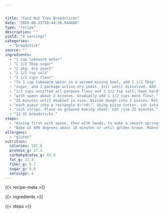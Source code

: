```yaml
---


title: "Fast Nut Tree Breadsticks"
date: "2025-08-21T10:44:26.944486"
type: "recipe"
description: ""
yield: "4 servings"
categories:
  - "breadstick"
source: ""
ingredients:
  - "1 cup lukewarm water"
  - "1 1/2 Tbsp sugar"
  - "1 pkg. dry yeast"
  - "1 1/2 tsp salt"
  - "3 1/2 cups flour"
  - "To 1 cup lukewarm water in a warmed mixing bowl, add 1 1/2 Tbsp"
  - "sugar, and 1 package active dry yeast. Stir until dissolved. Add 1"
  - "1/2 cups unsifted all-purpose flour and 1 1/2 tsp salt; beat hard"
  - "with spoon about 2 minutes. Gradually add 1 1/2 cups more flour,"
  - "25 minutes until doubled in size. Divide dough into 2 pieces. Roll"
  - "each piece into a rectangle 6\"x9\". Using pizza cutter, cut into 1"
  - "inch strips. Place on greased baking sheet. Let rise 25 minutes."
  - "12-15 breadsticks."
steps:
  - "mixing first with spoon, then with hands, to make a smooth springy ball of dough. Cover with towel and let stand in warm place about"
  - "Bake at 400 degrees about 10 minutes or until golden brown. Makes"
allergens:
  - "gluten"
nutrition:
  calories: 187.8
  protein_g: 17.4
  carbohydrates_g: 93.9
  fat_g: 22.4
  fiber_g: 0.7
  sugar_g: 0.0
  servings: 4
---
```


{{< recipe-meta >}}

{{< ingredients >}}

{{< steps >}}
